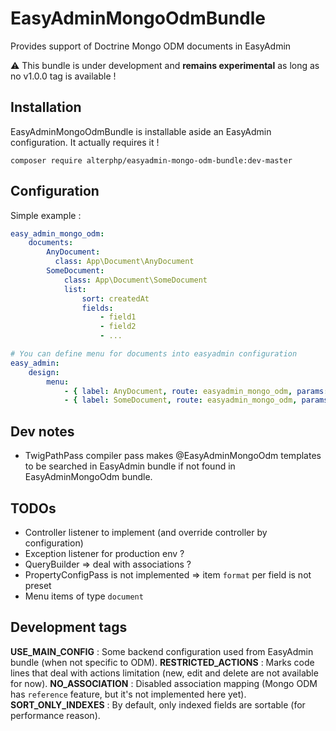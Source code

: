 # EasyAdminMongoOdmBundle

Provides support of Doctrine Mongo ODM documents in EasyAdmin

:warning: This bundle is under development and __remains experimental__ as long as no v1.0.0 tag is available !

## Installation

EasyAdminMongoOdmBundle is installable aside an EasyAdmin configuration. It actually requires it !

`composer require alterphp/easyadmin-mongo-odm-bundle:dev-master`

## Configuration

Simple example :

```yaml
easy_admin_mongo_odm:
    documents:
        AnyDocument:
          class: App\Document\AnyDocument
        SomeDocument:
            class: App\Document\SomeDocument
            list:
                sort: createdAt
                fields:
                    - field1
                    - field2
                    - ...

# You can define menu for documents into easyadmin configuration
easy_admin:
    design:
        menu:
            - { label: AnyDocument, route: easyadmin_mongo_odm, params: { document: AnyDocument } }
            - { label: SomeDocument, route: easyadmin_mongo_odm, params: { document: SomeDocument } }
```

## Dev notes

* TwigPathPass compiler pass makes @EasyAdminMongoOdm templates to be searched in EasyAdmin bundle if not found in EasyAdminMongoOdm bundle.

## TODOs

* Controller listener to implement (and override controller by configuration)
* Exception listener for production env ?
* QueryBuilder => deal with associations ?
* PropertyConfigPass is not implemented => item `format` per field is not preset
* Menu items of type `document`

## Development tags

__USE_MAIN_CONFIG__ : Some backend configuration used from EasyAdmin bundle (when not specific to ODM).
__RESTRICTED_ACTIONS__ : Marks code lines that deal with actions limitation (new, edit and delete are not available for now).
__NO_ASSOCIATION__ : Disabled association mapping (Mongo ODM has `reference` feature, but it's not implemented here yet).
__SORT_ONLY_INDEXES__ : By default, only indexed fields are sortable (for performance reason).
